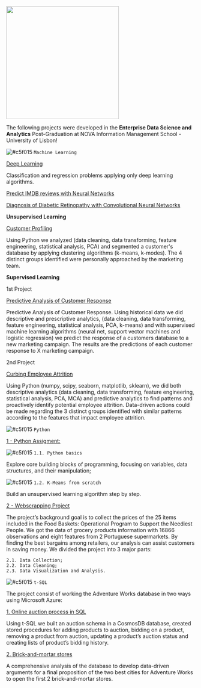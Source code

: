 <img src="https://github.com/AndrePatchy/NOVA-IMS/blob/main/novaimsimage.png?raw=true" width="300" height="300" /> 

The following projects were developed in the **Enterprise Data Science and Analytics** Post-Graduation at NOVA Information Management School - University of Lisbon!

![#c5f015](https://via.placeholder.com/15/c5f015/c5f015.png) `Machine Learning` <p> 

[Deep Learning](https://github.com/AndrePatchy/nova-ims/tree/main/Machine%20Learning/Deep%20Learning) <p>
Classification and regression problems applying only deep learning algorithms.

[Predict IMDB reviews with Neural Networks](https://github.com/AndrePatchy/nova-ims/blob/main/Machine%20Learning/Deep%20Learning/Neural%20Net/predict_imdb_reviews.ipynb) <p>

[Diagnosis of Diabetic Retinopathy with Convolutional Neural Networks](https://github.com/AndrePatchy/nova-ims/blob/main/Machine%20Learning/Deep%20Learning/CNN/diabetic_retinopathy_classification.ipynb)

__Unsupervised Learning__

[Customer Profiling](https://github.com/AndrePatchy/nova-ims/blob/main/Machine%20Learning/Unsupervised%20Learning/Deliverables/DSML_202223_Cluster_Group21_Notebook.ipynb) <p> 
Using Python we analyzed (data cleaning, data transforming, feature engineering, statistical analysis, PCA) and segmented a customer's database by applying clustering algorithms (k-means, k-modes). The 4 distinct groups identified were personally approached by the marketing team. 

__Supervised Learning__ <p> 
1st Project <p>
[Predictive Analysis of Customer Response](https://github.com/AndrePatchy/nova-ims/blob/main/Machine%20Learning/Supervised%20Learning/Deliverables/DSML_202223_Predictive_Group21_Notebook.ipynb) <p> 
Predictive Analysis of Customer Response. Using historical data we did descriptive and prescriptive analytics, (data cleaning, data transforming, feature engineering, statistical analysis, PCA, k-means) and with supervised machine learning algorithms (neural net, support vector machines and logistic regression) we predict the response of a customers database to a new marketing campaign. The results are the predictions of each customer response to X marketing campaign. 

2nd Project <p>
[Curbing Employee Attrition](https://github.com/AndrePatchy/nova-ims/tree/main/Machine%20Learning/Curbing%20Employee%20Attrition) <p>
Using Python (numpy, scipy, seaborn, matplotlib, sklearn), we did both descriptive analytics (data cleaning, data transforming, feature engineering, statistical analysis, PCA, MCA) and predictive analytics to find patterns and proactively identify potential employee attrition. Data-driven actions could be made regarding the 3 distinct groups identified with similar patterns according to the features that impact employee attrition. 

![#c5f015](https://via.placeholder.com/15/c5f015/c5f015.png) `Python` <p> 

[1 - Python Assigment:](./python/python_assignment.ipynb) 

![#c5f015](https://via.placeholder.com/15/c5f015/c5f015.png) `1.1. Python basics` <p> 
Explore core building blocks of programming, focusing on variables, data structures, and their manipulation;

![#c5f015](https://via.placeholder.com/15/c5f015/c5f015.png) `1.2. K-Means from scratch` <p> 
Build an unsupervised learning algorithm step by step.

[2 - Webscrapping Project](./python/webscrapping_project) <p>
The project’s background goal is to collect the prices of the 25 items included in the Food Baskets: Operational Program to Support the Neediest People. We got the data of grocery products information with 16866 observations and eight features from 2 Portuguese supermarkets. By finding the best bargains among retailers, our analysis can assist customers in saving money. We divided the project into 3 major parts:

    2.1. Data Collection;
    2.2. Data Cleaning;
    2.3. Data Visualization and Analysis.

![#c5f015](https://via.placeholder.com/15/c5f015/c5f015.png) `t-SQL` <p> 

The project consist of working the Adventure Works database in two ways using Microsoft Azure:

[1. Online auction process in SQL](./t-sql/auction_script.sql) <p> 
Using t-SQL we built an auction schema in a CosmosDB database, created stored procedures for adding products to auction, bidding on a product, removing a product from auction, updating a product’s auction status and creating lists of product’s bidding history. 

[2. Brick-and-mortar stores](./t-sql/part_2/Part_2_script.sql) <p>
A comprehensive analysis of the database to develop data-driven arguments for a final proposition of the two best cities for Adventure Works to open the first 2 brick-and-mortar stores. 
